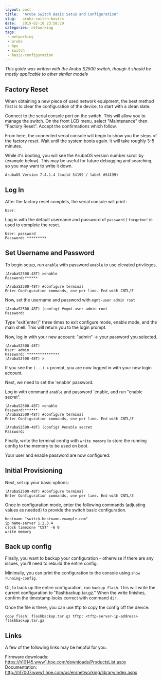 ```yaml
---
layout: post
title:  "Aruba Switch Basic Setup and Configuration"
slug:   aruba-switch-basics
date:   2019-02-10 23:58:29
categories: networking
tags: 
 - networking
 - aruba
 - hpe
 - switch
 - basic-configuration
---
```


_This guide was written with the Aruba S2500 switch, though it should be mostly applicable to other similar models_

## Factory Reset

When obtaining a new piece of used network equipment, the best method first is to clear the configuration of the device,
to start with a clean slate.

Connect to the serial console port on the switch. This will allow you to manage the switch. On the front LCD menu, 
select "Maintenance" then "Factory Reset". Accept the confirmations which follow.

From here, the connected serial console will begin to show you the steps of the factory reset. Wait until the system 
boots again. It will take roughly 3-5 minutes.


While it's booting, you will see the ArubaOS version number scroll by (example below). This may be useful for future 
debugging and searching, so you may want to write it down.

```
ArubaOS Version 7.4.1.4 (build 54199 / label #54199)
```


## Log In

After the factory reset complets, the serial console will print :

```
User:
```

Log in with the default username and password of `password` / `forgetme!` is used to complete the reset.

```
User: password
Password: *********
```

## Set Username and Password

To begin setup, run `enable` with password `enable` to use elevated privileges.

```
(ArubaS2500-48T) >enable
Password:******

(ArubaS2500-48T) #configure terminal 
Enter Configuration commands, one per line. End with CNTL/Z
```

Now, set the username and password with `mgmt-user admin root`
```
(ArubaS2500-48T) (config) #mgmt-user admin root
Password:
```

Type "exit[enter]" three times to exit configure mode, enable mode, and the main shell. This will return 
you to the login prompt.

Now, log in with your new account: "admin" -> your password you selected.

```
(ArubaS2500-48T) 
User: admin
Password: ***************
(ArubaS2500-48T) >
```

If you see the `(...) >` prompt, you are now logged in with your new login account.

Next, we need to set the 'enable' password.


Log in with command `enable` and password `enable, and run "enable secret".

```
(ArubaS2500-48T) >enable
Password:******
(ArubaS2500-48T) #configure terminal
Enter Configuration commands, one per line. End with CNTL/Z

(ArubaS2500-48T) (config) #enable secret
Password:
```

Finally, write the terminal config with `write memory` to store the running config
to the memory to be used on boot.

Your user and enable password are now configured.


## Initial Provisioning

Next, set up your basic options:

```
(ArubaS2500-48T) #configure terminal 
Enter Configuration commands, one per line. End with CNTL/Z
```

Once in configuration mode, enter the following commands (adjusting values as needed)
to provide the switch basic configuration.

```
hostname "switch.hostname.example.com"
ip name-server 1.2.3.4
clock timezone "CST" -6 0
write memory
```

## Back up config

Finally, you want to backup your configuration - otherwise if there are any issues, 
you'll need to rebuild the entire config.

Minimally, you can print the configuration to the console using `show running-config`.

Or, to back up the entire configuration, run `backup flash`. This will write the current
configuration to "flashbackup.tar.gz." When the write finishes, confirm the timestamp 
looks correct with command `dir`.

Once the file is there, you can use tftp to copy the config off the device:

```
copy flash: flashbackup.tar.gz tftp: <tftp-server-ip-address> flashbackup.tar.gz
```


## Links

A few of the following links may be helpful for you.

Firmware downloads: https://h10145.www1.hpe.com/downloads/ProductsList.aspx
Documentation: http://h17007.www1.hpe.com/us/en/networking/library/index.aspx

